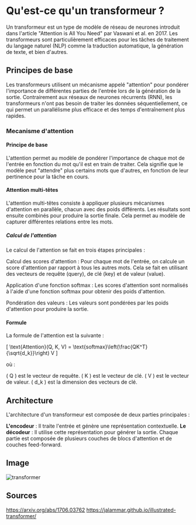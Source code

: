 # Qu'est-ce qu'un transformeur ?

Un transformeur est un type de modèle de réseau de neurones introduit dans l'article "Attention is All You Need" par Vaswani et al. en 2017. Les transformeurs sont particulièrement efficaces pour les tâches de traitement du langage naturel (NLP) comme la traduction automatique, la génération de texte, et bien d'autres.

## Principes de base

Les transformeurs utilisent un mécanisme appelé "attention" pour pondérer l'importance de différentes parties de l'entrée lors de la génération de la sortie. Contrairement aux réseaux de neurones récurrents (RNN), les transformeurs n'ont pas besoin de traiter les données séquentiellement, ce qui permet un parallélisme plus efficace et des temps d'entraînement plus rapides.

### Mecanisme d'attention

#### Principe de base

L'attention permet au modèle de pondérer l'importance de chaque mot de l'entrée en fonction du mot qu'il est en train de traiter. Cela signifie que le modèle peut "attendre" plus certains mots que d'autres, en fonction de leur pertinence pour la tâche en cours.

#### Attention multi-têtes

L'attention multi-têtes consiste à appliquer plusieurs mécanismes d'attention en parallèle, chacun avec des poids différents. Les résultats sont ensuite combinés pour produire la sortie finale. Cela permet au modèle de capturer différentes relations entre les mots.

##### Calcul de l'attention

Le calcul de l'attention se fait en trois étapes principales :

Calcul des scores d'attention : Pour chaque mot de l'entrée, on calcule un score d'attention par rapport à tous les autres mots. Cela se fait en utilisant des vecteurs de requête (query), de clé (key) et de valeur (value).

Application d'une fonction softmax : Les scores d'attention sont normalisés à l'aide d'une fonction softmax pour obtenir des poids d'attention.

Pondération des valeurs : Les valeurs sont pondérées par les poids d'attention pour produire la sortie.

#### Formule

La formule de l'attention est la suivante :

[ \text{Attention}(Q, K, V) = \text{softmax}\left(\frac{QK^T}{\sqrt{d_k}}\right) V ]

où :

( Q ) est le vecteur de requête.
( K ) est le vecteur de clé.
( V ) est le vecteur de valeur.
( d_k ) est la dimension des vecteurs de clé.

## Architecture

L'architecture d'un transformeur est composée de deux parties principales :

**L'encodeur** : Il traite l'entrée et génère une représentation contextuelle.
**Le décodeur** : Il utilise cette représentation pour générer la sortie.
Chaque partie est composée de plusieurs couches de blocs d'attention et de couches feed-forward.

## Image

![transformer](https://jalammar.github.io/images/t/transformer_resideual_layer_norm_3.png)

## Sources

https://arxiv.org/abs/1706.03762
https://jalammar.github.io/illustrated-transformer/

